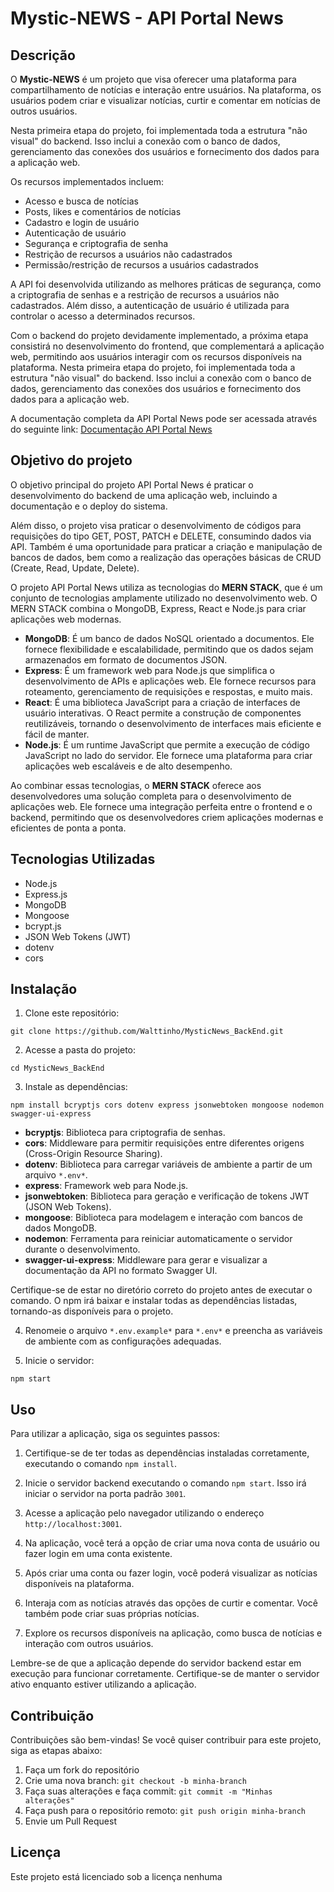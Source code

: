# Mystic-NEWS  -  API Portal News

## Descrição

O **Mystic-NEWS** é um projeto que visa oferecer uma plataforma para compartilhamento de notícias e interação entre usuários. Na plataforma, os usuários podem criar e visualizar notícias, curtir e comentar em notícias de outros usuários.

Nesta primeira etapa do projeto, foi implementada toda a estrutura "não visual" do backend. Isso inclui a conexão com o banco de dados, gerenciamento das conexões dos usuários e fornecimento dos dados para a aplicação web.

Os recursos implementados incluem:

- Acesso e busca de notícias
- Posts, likes e comentários de notícias
- Cadastro e login de usuário
- Autenticação de usuário
- Segurança e criptografia de senha
- Restrição de recursos a usuários não cadastrados
- Permissão/restrição de recursos a usuários cadastrados

A API foi desenvolvida utilizando as melhores práticas de segurança, como a criptografia de senhas e a restrição de recursos a usuários não cadastrados. Além disso, a autenticação de usuário é utilizada para controlar o acesso a determinados recursos.

Com o backend do projeto devidamente implementado, a próxima etapa consistirá no desenvolvimento do frontend, que complementará a aplicação web, permitindo aos usuários interagir com os recursos disponíveis na plataforma.
Nesta primeira etapa do projeto, foi implementada toda a estrutura "não visual" do backend. Isso inclui a conexão com o banco de dados, gerenciamento das conexões dos usuários e fornecimento dos dados para a aplicação web.

A documentação completa da API Portal News pode ser acessada através do seguinte link: [Documentação API Portal News](https://mystic-brakenews.onrender.com/doc)

## Objetivo do projeto

O objetivo principal do projeto API Portal News é praticar o desenvolvimento do backend de uma aplicação web, incluindo a documentação e o deploy do sistema.

Além disso, o projeto visa praticar o desenvolvimento de códigos para requisições do tipo GET, POST, PATCH e DELETE, consumindo dados via API. Também é uma oportunidade para praticar a criação e manipulação de bancos de dados, bem como a realização das operações básicas de CRUD (Create, Read, Update, Delete).

O projeto API Portal News utiliza as tecnologias do **MERN STACK**, que é um conjunto de tecnologias amplamente utilizado no desenvolvimento web. O MERN STACK combina o MongoDB, Express, React e Node.js para criar aplicações web modernas.

- **MongoDB**: É um banco de dados NoSQL orientado a documentos. Ele fornece flexibilidade e escalabilidade, permitindo que os dados sejam armazenados em formato de documentos JSON.
- **Express**: É um framework web para Node.js que simplifica o desenvolvimento de APIs e aplicações web. Ele fornece recursos para roteamento, gerenciamento de requisições e respostas, e muito mais.
- **React**: É uma biblioteca JavaScript para a criação de interfaces de usuário interativas. O React permite a construção de componentes reutilizáveis, tornando o desenvolvimento de interfaces mais eficiente e fácil de manter.
- **Node.js**: É um runtime JavaScript que permite a execução de código JavaScript no lado do servidor. Ele fornece uma plataforma para criar aplicações web escaláveis e de alto desempenho.

Ao combinar essas tecnologias, o **MERN STACK** oferece aos desenvolvedores uma solução completa para o desenvolvimento de aplicações web. Ele fornece uma integração perfeita entre o frontend e o backend, permitindo que os desenvolvedores criem aplicações modernas e eficientes de ponta a ponta.

## Tecnologias Utilizadas
- Node.js
- Express.js
- MongoDB
- Mongoose
- bcrypt.js
- JSON Web Tokens (JWT)
- dotenv
- cors


## Instalação
1. Clone este repositório:


`git clone https://github.com/Walttinho/MysticNews_BackEnd.git`


2. Acesse a pasta do projeto:


`cd MysticNews_BackEnd`


3. Instale as dependências:


`npm install bcryptjs cors dotenv express jsonwebtoken mongoose nodemon swagger-ui-express`


- **bcryptjs**: Biblioteca para criptografia de senhas.
- **cors**: Middleware para permitir requisições entre diferentes origens (Cross-Origin Resource Sharing).
- **dotenv**: Biblioteca para carregar variáveis de ambiente a partir de um arquivo `*.env*`.
- **express**: Framework web para Node.js.
- **jsonwebtoken**: Biblioteca para geração e verificação de tokens JWT (JSON Web Tokens).
- **mongoose**: Biblioteca para modelagem e interação com bancos de dados MongoDB.
- **nodemon**: Ferramenta para reiniciar automaticamente o servidor durante o desenvolvimento.
- **swagger-ui-express**: Middleware para gerar e visualizar a documentação da API no formato Swagger UI.

Certifique-se de estar no diretório correto do projeto antes de executar o comando. O npm irá baixar e instalar todas as dependências listadas, tornando-as disponíveis para o projeto.


4. Renomeie o arquivo `*.env.example*` para `*.env*` e preencha as variáveis de ambiente com as configurações adequadas.

5. Inicie o servidor:


`npm start`


## Uso

Para utilizar a aplicação, siga os seguintes passos:

1. Certifique-se de ter todas as dependências instaladas corretamente, executando o comando `npm install`.

2. Inicie o servidor backend executando o comando `npm start`. Isso irá iniciar o servidor na porta padrão `3001`.

3. Acesse a aplicação pelo navegador utilizando o endereço `http://localhost:3001`.

4. Na aplicação, você terá a opção de criar uma nova conta de usuário ou fazer login em uma conta existente.

5. Após criar uma conta ou fazer login, você poderá visualizar as notícias disponíveis na plataforma.

6. Interaja com as notícias através das opções de curtir e comentar. Você também pode criar suas próprias notícias.

7. Explore os recursos disponíveis na aplicação, como busca de notícias e interação com outros usuários.

Lembre-se de que a aplicação depende do servidor backend estar em execução para funcionar corretamente. Certifique-se de manter o servidor ativo enquanto estiver utilizando a aplicação.

## Contribuição
Contribuições são bem-vindas! Se você quiser contribuir para este projeto, siga as etapas abaixo:
1. Faça um fork do repositório
2. Crie uma nova branch: `git checkout -b minha-branch`
3. Faça suas alterações e faça commit: `git commit -m "Minhas alterações"`
4. Faça push para o repositório remoto: `git push origin minha-branch`
5. Envie um Pull Request

## Licença
Este projeto está licenciado sob a licença nenhuma
